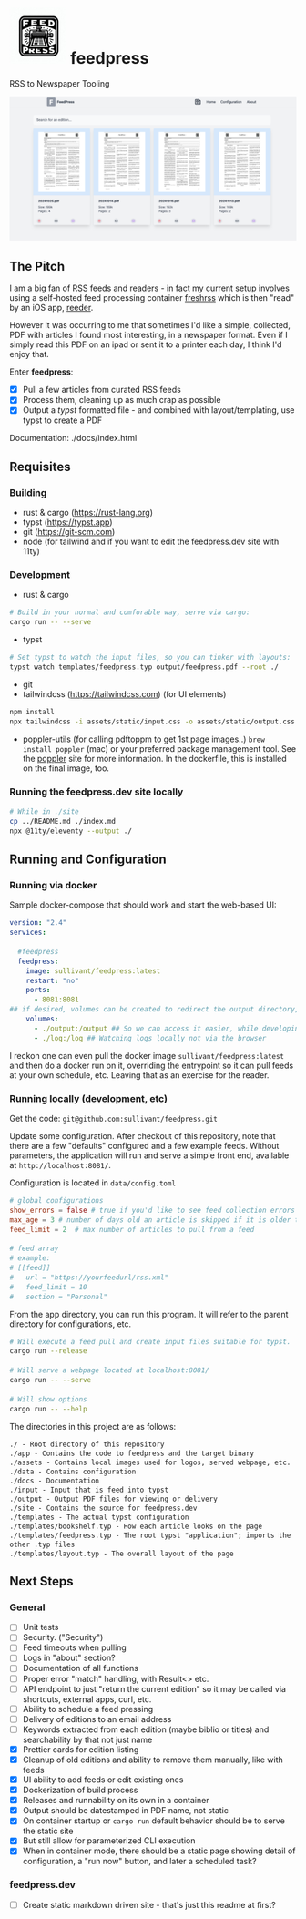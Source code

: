 # <img src="https://github.com/sullivant/feedpress/blob/main/assets/logo.jpg?raw=true" height=100 width=100> feedpress
RSS to Newspaper Tooling

<img src="https://github.com/sullivant/feedpress/blob/main/site/images/Screenshot-Main.png?raw=true">

## The Pitch
I am a big fan of RSS feeds and readers - in fact my current setup involves using a self-hosted feed processing container [freshrss](https://freshrss.org) which is then "read" by an iOS app, [reeder](https://reederapp.com/).

However it was occurring to me that sometimes I'd like a simple, collected, PDF with articles I found most interesting, in a newspaper format.  Even if I simply read this PDF on an ipad or sent it to a printer each day, I think I'd enjoy that.

Enter **feedpress**:

- [x] Pull a few articles from curated RSS feeds
- [x] Process them, cleaning up as much crap as possible
- [x] Output a *typst* formatted file - and combined with layout/templating, use typst to create a PDF

Documentation: ./docs/index.html

## Requisites
### Building
- rust & cargo (https://rust-lang.org)
- typst (https://typst.app)
- git (https://git-scm.com)
- node (for tailwind and if you want to edit the feedpress.dev site with 11ty)
### Development
- rust & cargo
```bash
# Build in your normal and comforable way, serve via cargo:
cargo run -- --serve
```
- typst
```bash
# Set typst to watch the input files, so you can tinker with layouts:
typst watch templates/feedpress.typ output/feedpress.pdf --root ./
```
- git
- tailwindcss (https://tailwindcss.com) (for UI elements) 
```bash
npm install
npx tailwindcss -i assets/static/input.css -o assets/static/output.css --watch
```
- poppler-utils (for calling pdftoppm to get 1st page images..)
`brew install poppler` (mac) or your preferred package management tool.  See the [poppler](https://poppler.freedesktop.org/) site for more information.  In the dockerfile, this is installed on the final image, too.

### Running the feedpress.dev site locally
```bash
# While in ./site
cp ../README.md ./index.md
npx @11ty/eleventy --output ./
```

## Running and Configuration

### Running via docker
Sample docker-compose that should work and start the web-based UI:
```yml
version: "2.4"
services:
  
  #feedpress
  feedpress:
    image: sullivant/feedpress:latest
    restart: "no"
    ports:
      - 8081:8081
## if desired, volumes can be created to redirect the output directory, etc.
    volumes:
      - ./output:/output ## So we can access it easier, while developing
      - ./log:/log ## Watching logs locally not via the browser
```

I reckon one can even pull the docker image `sullivant/feedpress:latest` and then do a docker run on it, overriding the entrypoint so it can pull feeds at your own schedule, etc.  Leaving that as an exercise for the reader.

### Running locally (development, etc)
Get the code: 
`git@github.com:sullivant/feedpress.git`

Update some configuration.  After checkout of this repository, note that there are a few "defaults" configured and a few example feeds.  Without parameters, the application will run and serve a simple front end, available at `http://localhost:8081/`.

Configuration is located in `data/config.toml`
```toml
# global configurations
show_errors = false # true if you'd like to see feed collection errors
max_age = 3 # number of days old an article is skipped if it is older than
feed_limit = 2  # max number of articles to pull from a feed

# feed array
# example:
# [[feed]]
#   url = "https://yourfeedurl/rss.xml"
#   feed_limit = 10
#   section = "Personal"

```

From the app directory, you can run this program.  It will refer to the parent directory for configurations, etc.

```bash
# Will execute a feed pull and create input files suitable for typst.
cargo run --release

# Will serve a webpage located at localhost:8081/
cargo run -- --serve

# Will show options
cargo run -- --help
```

The directories in this project are as follows:
```
./ - Root directory of this repository
./app - Contains the code to feedpress and the target binary
./assets - Contains local images used for logos, served webpage, etc.
./data - Contains configuration 
./docs - Documentation
./input - Input that is feed into typst
./output - Output PDF files for viewing or delivery
./site - Contains the source for feedpress.dev
./templates - The actual typst configuration
./templates/bookshelf.typ - How each article looks on the page
./templates/feedpress.typ - The root typst "application"; imports the other .typ files
./templates/layout.typ - The overall layout of the page
```

## Next Steps
### General
- [ ] Unit tests
- [ ] Security. ("Security")
- [ ] Feed timeouts when pulling
- [ ] Logs in "about" section? 
- [ ] Documentation of all functions
- [ ] Proper error "match" handling, with Result<> etc.
- [ ] API endpoint to just "return the current edition" so it may be called via shortcuts, external apps, curl, etc.
- [ ] Ability to schedule a feed pressing
- [ ] Delivery of editions to an email address
- [ ] Keywords extracted from each edition (maybe biblio or titles) and searchability by that not just name
- [x] Prettier cards for edition listing
- [x] Cleanup of old editions and ability to remove them manually, like with feeds
- [x] UI ability to add feeds or edit existing ones
- [x] Dockerization of build process
- [x] Releases and runnability on its own in a container
- [x] Output should be datestamped in PDF name, not static
- [x] On container startup or `cargo run` default behavior should be to serve the static site
- [x] But still allow for parameterized CLI execution
- [x] When in container mode, there should be a static page showing detail of configuration, a "run now" button, and later a scheduled task?
### feedpress.dev
- [ ] Create static markdown driven site - that's just this readme at first?
